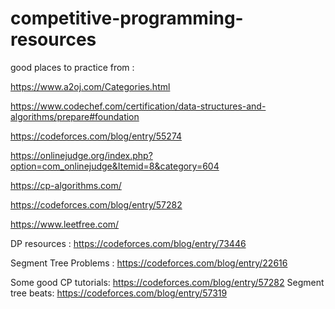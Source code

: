 # competitive-programming-resources
good places to practice from :

https://www.a2oj.com/Categories.html


https://www.codechef.com/certification/data-structures-and-algorithms/prepare#foundation

https://codeforces.com/blog/entry/55274

https://onlinejudge.org/index.php?option=com_onlinejudge&Itemid=8&category=604



https://cp-algorithms.com/

https://codeforces.com/blog/entry/57282

https://www.leetfree.com/


DP resources :
https://codeforces.com/blog/entry/73446

Segment Tree Problems :
https://codeforces.com/blog/entry/22616

Some good CP tutorials: 
https://codeforces.com/blog/entry/57282
Segment tree beats:
https://codeforces.com/blog/entry/57319
